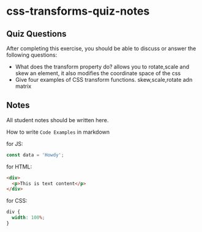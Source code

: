 # css-transforms-quiz-notes

## Quiz Questions

After completing this exercise, you should be able to discuss or answer the following questions:

- What does the transform property do?
  allows you to rotate,scale and skew an element, it also modifies the coordinate space of the css
- Give four examples of CSS transform functions.
  skew,scale,rotate adn matrix

## Notes

All student notes should be written here.

How to write `Code Examples` in markdown

for JS:

```javascript
const data = 'Howdy';
```

for HTML:

```html
<div>
  <p>This is text content</p>
</div>
```

for CSS:

```css
div {
  width: 100%;
}
```
